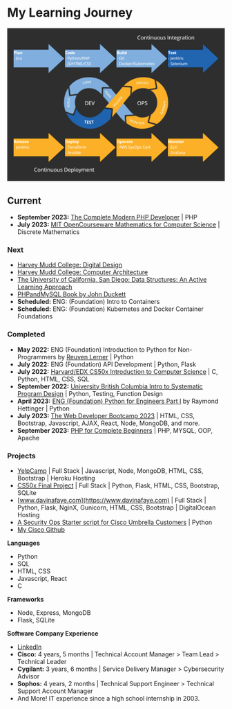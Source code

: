 # My Learning Journey

![DevOps Image](DevOpsPlan.png)

## **Current**
- **September 2023:** [The Complete Modern PHP Developer](https://www.udemy.com/course/complete-modern-php-developer) | PHP
- **July 2023:** [MIT OpenCourseware Mathematics for Computer Science](https://ocw.mit.edu/courses/6-042j-mathematics-for-computer-science-fall-2010/) | Discrete Mathematics

### **Next**
- [Harvey Mudd College: Digital Design](https://www.edx.org/learn/engineering/harvey-mudd-college-digital-design-2)
- [Harvey Mudd College: Computer Architecture](https://www.edx.org/learn/engineering/harvey-mudd-college-computer-architecture)
- [The University of California, San Diego: Data Structures: An Active Learning Approach](https://www.edx.org/learn/computer-science/the-university-of-california-san-diego-data-structures-an-active-learning-approach)
- [PHPandMySQL Book by John Duckett](https://phpandmysql.com/)
- **Scheduled:** ENG: (Foundation) Intro to Containers
- **Scheduled:** ENG: (Foundation) Kubernetes and Docker Container Foundations

### **Completed**
- **May 2022:** ENG (Foundation) Introduction to Python for Non-Programmers by [Reuven Lerner](https://twitter.com/reuvenmlerner) | Python
- **July 2022:** ENG (Foundation) API Development | Python, Flask
- **July 2022:** [Harvard/EDX CS50x Introduction to Computer Science](https://www.edx.org/learn/computer-science/harvard-university-cs50-s-introduction-to-computer-science) | C, Python, HTML, CSS, SQL
- **September 2022:** [University British Columbia Intro to Systematic Program Design](https://extendedlearning.ubc.ca/programs/introduction-systematic-program-design-python) | Python, Testing, Function Design
- **April 2023:** [ENG (Foundation) Python for Engineers Part I](https://twitter.com/raymondh) by Raymond Hettinger | Python
- **July 2023:** [The Web Developer Bootcamp 2023](https://www.udemy.com/course/the-web-developer-bootcamp) | HTML, CSS, Bootstrap, Javascript, AJAX, React, Node, MongoDB, and more.
- **September 2023:** [PHP for Complete Beginners](https://www.udemy.com/course/php-for-complete-beginners-includes-msql-object-oriented) | PHP, MYSQL, OOP, Apache

### **Projects**
- [YelpCamp](https://github.com/CodyCardinal/YelpCamp) | Full Stack | Javascript, Node, MongoDB, HTML, CSS, Bootstrap | Heroku Hosting
- [CS50x Final Project](https://github.com/CodyCardinal/CS50Final) | Full Stack | Python, Flask, HTML, CSS, Bootstrap, SQLite
- [www.davinafaye.com](https://www.davinafaye.com) | Full Stack | Python, Flask, NginX, Gunicorn, HTML, CSS, Bootstrap | DigitalOcean Hosting
- [A Security Ops Starter script for Cisco Umbrella Customers](https://github.com/CiscoDevNet/cloud-security/tree/master/Umbrella/Samples/SOCTools/NSD_Recheck) | Python
- [My Cisco Github](https://github.com/ccardina)

**Languages**
- Python
- SQL
- HTML, CSS
- Javascript, React
- C

**Frameworks**
- Node, Express, MongoDB
- Flask, SQLite

**Software Company Experience**
- [LinkedIn](https://www.linkedin.com/in/cody-cardinal-896b661b/)
- **Cisco:** 4 years, 5 months | Technical Account Manager > Team Lead > Technical Leader
- **Cygilant:** 3 years, 6 months | Service Delivery Manager > Cybersecurity Advisor
- **Sophos:** 4 years, 2 months | Technical Support Engineer > Technical Support Account Manager
- And More! IT experience since a high school internship in 2003.
